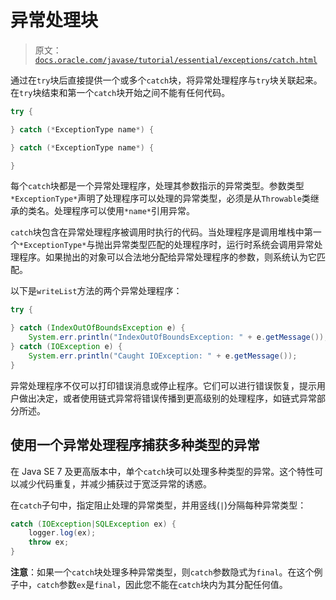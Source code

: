 # 异常处理块

> 原文：[`docs.oracle.com/javase/tutorial/essential/exceptions/catch.html`](https://docs.oracle.com/javase/tutorial/essential/exceptions/catch.html)

通过在`try`块后直接提供一个或多个`catch`块，将异常处理程序与`try`块关联起来。在`try`块结束和第一个`catch`块开始之间不能有任何代码。

```java
try {

} catch (*ExceptionType name*) {

} catch (*ExceptionType name*) {

}

```

每个`catch`块都是一个异常处理程序，处理其参数指示的异常类型。参数类型`*ExceptionType*`声明了处理程序可以处理的异常类型，必须是从`Throwable`类继承的类名。处理程序可以使用`*name*`引用异常。

`catch`块包含在异常处理程序被调用时执行的代码。当处理程序是调用堆栈中第一个`*ExceptionType*`与抛出异常类型匹配的处理程序时，运行时系统会调用异常处理程序。如果抛出的对象可以合法地分配给异常处理程序的参数，则系统认为它匹配。

以下是`writeList`方法的两个异常处理程序：

```java
try {

} catch (IndexOutOfBoundsException e) {
    System.err.println("IndexOutOfBoundsException: " + e.getMessage());
} catch (IOException e) {
    System.err.println("Caught IOException: " + e.getMessage());
}

```

异常处理程序不仅可以打印错误消息或停止程序。它们可以进行错误恢复，提示用户做出决定，或者使用链式异常将错误传播到更高级别的处理程序，如链式异常部分所述。

## 使用一个异常处理程序捕获多种类型的异常

在 Java SE 7 及更高版本中，单个`catch`块可以处理多种类型的异常。这个特性可以减少代码重复，并减少捕获过于宽泛异常的诱惑。

在`catch`子句中，指定阻止处理的异常类型，并用竖线(`|`)分隔每种异常类型：

```java
catch (IOException|SQLException ex) {
    logger.log(ex);
    throw ex;
}

```

**注意**：如果一个`catch`块处理多种异常类型，则`catch`参数隐式为`final`。在这个例子中，`catch`参数`ex`是`final`，因此您不能在`catch`块内为其分配任何值。
